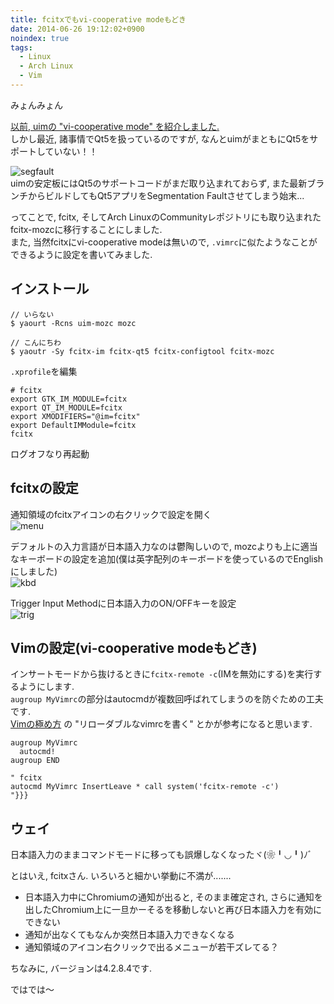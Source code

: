 ```yaml
---
title: fcitxでもvi-cooperative modeもどき
date: 2014-06-26 19:12:02+0900
noindex: true
tags:
  - Linux
  - Arch Linux
  - Vim
---
```

みょんみょん

[以前, uimの "vi-cooperative mode" を紹介しました.](http://tosainu.wktk.so/view/366 "uim")  
しかし最近, 諸事情でQt5を扱っているのですが, なんとuimがまともにQt5をサポートしていない！！

![segfault](https://lh5.googleusercontent.com/-Zf3MgXhQSTo/U6vk_7te0gI/AAAAAAAADWA/aw6WR-3yWwY/s800/2014-06-22-215946_3840x1080_scrot.png "segfault")  
uimの安定板にはQt5のサポートコードがまだ取り込まれておらず, また最新ブランチからビルドしてもQt5アプリをSegmentation Faultさせてしまう始末...

ってことで, fcitx, そしてArch LinuxのCommunityレポジトリにも取り込まれたfcitx-mozcに移行することにしました.  
また, 当然fcitxにvi-cooperative modeは無いので, `.vimrc`に似たようなことができるように設定を書いてみました.

## インストール

    // いらない
    $ yaourt -Rcns uim-mozc mozc
    
    // こんにちわ
    $ yaoutr -Sy fcitx-im fcitx-qt5 fcitx-configtool fcitx-mozc

`.xprofile`を編集

```shell
# fcitx
export GTK_IM_MODULE=fcitx
export QT_IM_MODULE=fcitx
export XMODIFIERS="@im=fcitx"
export DefaultIMModule=fcitx
fcitx
```

ログオフなり再起動

## fcitxの設定

通知領域のfcitxアイコンの右クリックで設定を開く  
![menu](https://lh5.googleusercontent.com/-HV7goHkv-Mg/U6vxal0fppI/AAAAAAAADWc/_7Hcah7GLWs/s800/fcitxconf.png "menu")

デフォルトの入力言語が日本語入力なのは鬱陶しいので, mozcよりも上に適当なキーボードの設定を追加(僕は英字配列のキーボードを使っているのでEnglishにしました)  
![kbd](https://lh4.googleusercontent.com/-TMArZ6jM1Vc/U6vxaoxCk0I/AAAAAAAADWk/qQtleyE4qsc/s640/fcitxconfpanel1.png "kbd")

Trigger Input Methodに日本語入力のON/OFFキーを設定  
![trig](https://lh5.googleusercontent.com/-Vxxqd2v1cdg/U6vxapTrGhI/AAAAAAAADWg/tEnRnpeCXi0/s640/fcitxconfpanel2.png "trig")

## Vimの設定(vi-cooperative modeもどき)

インサートモードから抜けるときに`fcitx-remote -c`(IMを無効にする)を実行するようにします.  
`augroup MyVimrc`の部分はautocmdが複数回呼ばれてしまうのを防ぐための工夫です.  
[Vimの極め方](http://whileimautomaton.net/2008/08/vimworkshop3-kana-presentation "Vimの極め方") の "リローダブルなvimrcを書く" とかが参考になると思います.

```vim
augroup MyVimrc
  autocmd!
augroup END

" fcitx
autocmd MyVimrc InsertLeave * call system('fcitx-remote -c')
"}}}
```

## ウェイ

日本語入力のままコマンドモードに移っても誤爆しなくなったヾ(❀╹◡╹)ﾉﾞ

とはいえ, fcitxさん. いろいろと細かい挙動に不満が.......

* 日本語入力中にChromiumの通知が出ると, そのまま確定され, さらに通知を出したChromium上に一旦かーそるを移動しないと再び日本語入力を有効にできない
* 通知が出なくてもなんか突然日本語入力できなくなる
* 通知領域のアイコン右クリックで出るメニューが若干ズレてる？

ちなみに, バージョンは4.2.8.4です.

ではでは〜
